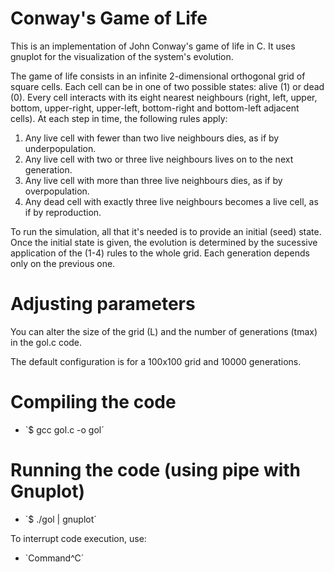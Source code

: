# Conway's Game of Life
This is an implementation of John Conway's game of life in C. 
It uses gnuplot for the visualization of the system's evolution.

The game of life consists in an infinite 2-dimensional orthogonal grid of square cells.
Each cell can be in one of two possible states: alive (1) or dead (0).
Every cell interacts with its eight nearest neighbours (right, left, upper, bottom, upper-right, upper-left, bottom-right and bottom-left adjacent cells).
At each step in time, the following rules apply:

1) Any live cell with fewer than two live neighbours dies, as if by underpopulation.
2) Any live cell with two or three live neighbours lives on to the next generation.
3) Any live cell with more than three live neighbours dies, as if by overpopulation.
4) Any dead cell with exactly three live neighbours becomes a live cell, as if by reproduction.

To run the simulation, all that it's needed is to provide an initial (seed) state.
Once the initial state is given, the evolution is determined by the sucessive application of the (1-4) rules to the whole grid.
Each generation depends only on the previous one.


# Adjusting parameters

You can alter the size of the grid (L) and the number of generations (tmax) in the gol.c code.

The default configuration is for a 100x100 grid and 10000 generations.

# Compiling the code

* `$ gcc gol.c -o gol´

# Running the code (using pipe with Gnuplot)

* `$ ./gol | gnuplot´

To interrupt code execution, use:
* `Command^C´
